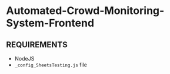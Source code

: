 # **Automated-Crowd-Monitoring-System-Frontend**


## REQUIREMENTS
* NodeJS
* `_config_SheetsTesting.js` file
